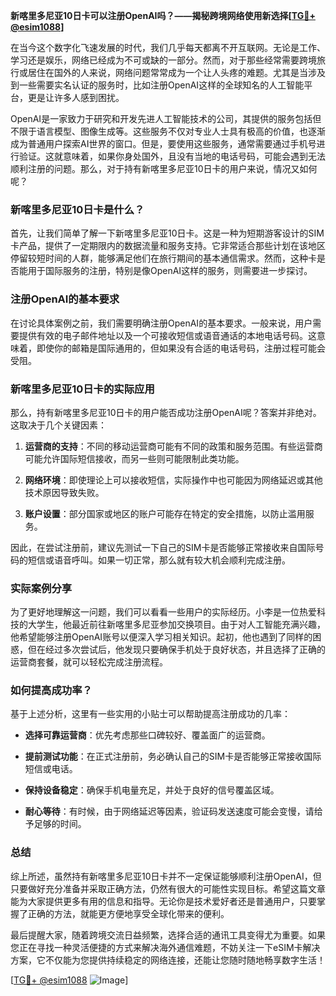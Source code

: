 **新喀里多尼亚10日卡可以注册OpenAI吗？——揭秘跨境网络使用新选择[[TG💪+ @esim1088](https://t.me/s/esim1088)]**

在当今这个数字化飞速发展的时代，我们几乎每天都离不开互联网。无论是工作、学习还是娱乐，网络已经成为不可或缺的一部分。然而，对于那些经常需要跨境旅行或居住在国外的人来说，网络问题常常成为一个让人头疼的难题。尤其是当涉及到一些需要实名认证的服务时，比如注册OpenAI这样的全球知名的人工智能平台，更是让许多人感到困扰。

OpenAI是一家致力于研究和开发先进人工智能技术的公司，其提供的服务包括但不限于语言模型、图像生成等。这些服务不仅对专业人士具有极高的价值，也逐渐成为普通用户探索AI世界的窗口。但是，要使用这些服务，通常需要通过手机号进行验证。这就意味着，如果你身处国外，且没有当地的电话号码，可能会遇到无法顺利注册的问题。那么，对于持有新喀里多尼亚10日卡的用户来说，情况又如何呢？

### 新喀里多尼亚10日卡是什么？

首先，让我们简单了解一下新喀里多尼亚10日卡。这是一种为短期游客设计的SIM卡产品，提供了一定期限内的数据流量和服务支持。它非常适合那些计划在该地区停留较短时间的人群，能够满足他们在旅行期间的基本通信需求。然而，这种卡是否能用于国际服务的注册，特别是像OpenAI这样的服务，则需要进一步探讨。

### 注册OpenAI的基本要求

在讨论具体案例之前，我们需要明确注册OpenAI的基本要求。一般来说，用户需要提供有效的电子邮件地址以及一个可接收短信或语音通话的本地电话号码。这意味着，即使你的邮箱是国际通用的，但如果没有合适的电话号码，注册过程可能会受阻。

### 新喀里多尼亚10日卡的实际应用

那么，持有新喀里多尼亚10日卡的用户能否成功注册OpenAI呢？答案并非绝对。这取决于几个关键因素：

1. **运营商的支持**：不同的移动运营商可能有不同的政策和服务范围。有些运营商可能允许国际短信接收，而另一些则可能限制此类功能。
   
2. **网络环境**：即使理论上可以接收短信，实际操作中也可能因为网络延迟或其他技术原因导致失败。

3. **账户设置**：部分国家或地区的账户可能存在特定的安全措施，以防止滥用服务。

因此，在尝试注册前，建议先测试一下自己的SIM卡是否能够正常接收来自国际号码的短信或语音呼叫。如果一切正常，那么就有较大机会顺利完成注册。

### 实际案例分享

为了更好地理解这一问题，我们可以看看一些用户的实际经历。小李是一位热爱科技的大学生，他最近前往新喀里多尼亚参加交换项目。由于对人工智能充满兴趣，他希望能够注册OpenAI账号以便深入学习相关知识。起初，他也遇到了同样的困惑，但在经过多次尝试后，他发现只要确保手机处于良好状态，并且选择了正确的运营商套餐，就可以轻松完成注册流程。

### 如何提高成功率？

基于上述分析，这里有一些实用的小贴士可以帮助提高注册成功的几率：

- **选择可靠运营商**：优先考虑那些口碑较好、覆盖面广的运营商。
  
- **提前测试功能**：在正式注册前，务必确认自己的SIM卡是否能够正常接收国际短信或电话。

- **保持设备稳定**：确保手机电量充足，并处于良好的信号覆盖区域。

- **耐心等待**：有时候，由于网络延迟等因素，验证码发送速度可能会变慢，请给予足够的时间。

### 总结

综上所述，虽然持有新喀里多尼亚10日卡并不一定保证能够顺利注册OpenAI，但只要做好充分准备并采取正确方法，仍然有很大的可能性实现目标。希望这篇文章能为大家提供更多有用的信息和指导。无论你是技术爱好者还是普通用户，只要掌握了正确的方法，就能更方便地享受全球化带来的便利。

最后提醒大家，随着跨境交流日益频繁，选择合适的通讯工具变得尤为重要。如果您正在寻找一种灵活便捷的方式来解决海外通信难题，不妨关注一下eSIM卡解决方案，它不仅能为您提供持续稳定的网络连接，还能让您随时随地畅享数字生活！

[[TG💪+ @esim1088](https://t.me/s/esim1088) ![Image](https://i.postimg.cc/4NQfJmqS/Snipaste-2025-05-13-00-14-12.png)]